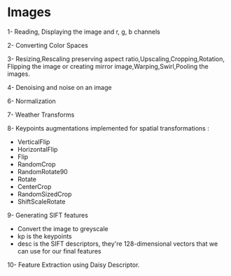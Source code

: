 # Images
1- Reading, Displaying the image and r, g, b channels

2- Converting Color Spaces

3- Resizing,Rescaling preserving aspect ratio,Upscaling,Cropping,Rotation,
Flipping the image or creating mirror image,Warping,Swirl,Pooling the images.

4- Denoising and noise on an image

6- Normalization

7- Weather Transforms

8- Keypoints augmentations  implemented for spatial transformations :
* VerticalFlip
* HorizontalFlip
* Flip
* RandomCrop
* RandomRotate90
* Rotate
* CenterCrop
* RandomSizedCrop
* ShiftScaleRotate

9- Generating SIFT features
* Convert the image to greyscale
* kp is the keypoints
* desc is the SIFT descriptors, they're 128-dimensional vectors that we can use for our final features

10- Feature Extraction using Daisy Descriptor.
